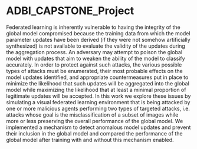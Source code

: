 # ADBI_CAPSTONE_Project
Federated learning is inherently vulnerable to having the integrity of the global model compromised because the training data from which the model parameter updates have been derived (if they were not somehow artificially synthesized) is not available to evaluate the validity of the updates during the aggregation process. An adversary may attempt to poison the global model with updates that aim to weaken the ability of the model to classify accurately. In order to protect against such attacks, the various possible types of attacks must be enumerated, their most probable effects on the model updates identified, and appropriate countermeasures put in place to minimize the likelihood that such updates will be aggregated into the global model while maximizing the likelihood that at least a minimal proportion of legitimate updates will be accepted. In this work we explore these issues by simulating a visual federated learning environment that is being attacked by one or more malicious agents performing two types of targeted attacks, i.e. attacks whose goal is the misclassification of a subset of images while more or less preserving the overall performance of the global model. We implemented a mechanism to detect anomalous model updates and prevent their inclusion in the global model and compared the performance of the global model after training with and without this mechanism enabled.
